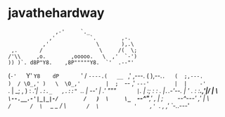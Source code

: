 # javathehardway

                   ,-'     `._ 
                 ,'           `.        ,-. 
               ,'               \       ),.\ 
     ,.       /                  \     /(  \; 
    /'\\     ,o.        ,ooooo.   \  ,'  `-') 
    )) )`. d8P"Y8.    ,8P"""""Y8.  `'  .--"' 
   (`-'   `Y'  `Y8    dP       `'     / 
    `----.(   __ `    ,' ,---.       ( 
           ),--.`.   (  ;,---.        ) 
          / \O_,' )   \  \O_,'        | 
         ;  `-- ,'       `---'        | 
         |    -'         `.           | 
        _;    ,            )          : 
     _.'|     `.:._   ,.::" `..       | 
  --'   |   .'     """         `      |`. 
        |  :;      :   :     _.       |`.`.-'--. 
        |  ' .     :   :__.,'|/       |  \ 
        `     \--.__.-'|_|_|-/        /   ) 
         \     \_   `--^"__,'        ,    | 
        ;  `    `--^---'          ,'     | 
          \  `                    /      / 
           \   `    _ _          / 
            \           `       / 
             \           '    ,' 
              `.       ,   _,' 
                `-.___.---' 
